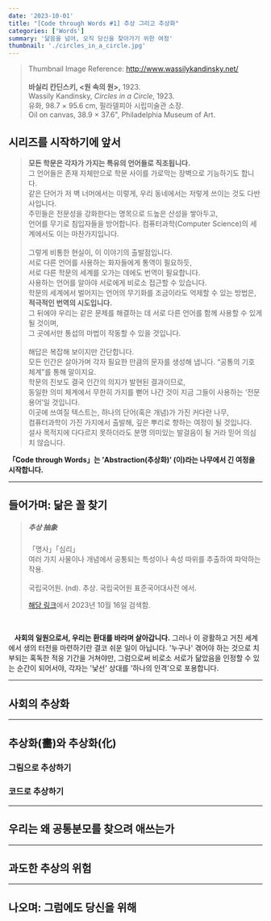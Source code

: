 ```yaml
---
date: '2023-10-01'
title: "[Code through Words #1] 추상 그리고 추상화"
categories: ['Words']
summary: '닮음을 넘어, 오직 당신을 찾아가기 위한 여정'
thumbnail: './circles_in_a_circle.jpg'
---
```


>
> Thumbnail Image Reference: http://www.wassilykandinsky.net/ <br/>
> <br/>
> **바실리 칸딘스키, <원 속의 원>,** 1923. <br/>
> Wassily Kandinsky, <i>Circles in a Circle</i>, 1923. <br/>
> 유화, 98.7 × 95.6 cm, 필라델피아 시립미술관 소장. <br/>
> Oil on canvas, 38.9 × 37.6", Philadelphia Museum of Art. <br/>
>

## 시리즈를 시작하기에 앞서

> **모든 학문은 각자가 가지는 특유의 언어들로 직조됩니다.** </br>
> 그 언어들은 존재 자체만으로 학문 사이를 가로막는 장벽으로 기능하기도 합니다. </br>
> 같은 단어가 저 벽 너머에서는 이렇게, 우리 동네에서는 저렇게 쓰이는 것도 다반사입니다. </br>
> 주민들은 전문성을 강화한다는 명목으로 드높은 산성을 쌓아두고, </br>
> 언어를 무기로 침입자들을 방어합니다. 컴퓨터과학(Computer Science)의 세계에서도 이는 마찬가지입니다. </br>
> </br>
> 그렇게 비통한 현실이, 이 이야기의 출발점입니다. </br>
> 서로 다른 언어를 사용하는 화자들에게 통역이 필요하듯, </br>
> 서로 다른 학문의 세계를 오가는 데에도 번역이 필요합니다. </br>
> 사용하는 언어를 알아야 서로에게 비로소 접근할 수 있습니다. </br>
> 학문의 세계에서 벌어지는 언어의 무기화를 조금이라도 억제할 수 있는 방법은, </br>
> **적극적인 번역의 시도입니다.** </br>
> 그 뒤에야 우리는 같은 문제를 해결하는 데 서로 다른 언어를 함께 사용할 수 있게 될 것이며, </br>
> 그 곳에서만 통섭의 마법이 작동할 수 있을 것입니다.</br>
> </br>
> 해답은 복잡해 보이지만 간단합니다. </br>
> 모든 인간은 살아가며 각자 필요한 만큼의 문자를 생성해 냅니다. “공통의 기호 체계”를 통해 말이지요. </br> 
> 학문의 진보도 결국 인간의 의지가 발현된 결과이므로, </br>
> 동일한 의미 체계에서 무한히 가지를 뻗어 나간 것이 지금 그들이 사용하는 ‘전문용어’일 것입니다. </br>
>  이곳에 쓰여질 텍스트는, 하나의 단어(혹은 개념)가 가진 커다란 나무, </br>
> 컴퓨터과학이 가진 가지에서 출발해, 깊은 뿌리로 향하는 여정이 될 것입니다. </br>
> 설사 목적지에 다다르지 못하더라도 분명 의미있는 발걸음이 될 거라 믿어 의심치 않습니다.</br>

**「Code through Words」는 ’Abstraction(추상화)’ (이)라는 나무에서 긴 여정을 시작합니다.**

---

## 들어가며: 닮은 꼴 찾기

> <h5>추상 抽象</h5> 
> 「명사」「심리」 </br>
>  여러 가지 사물이나 개념에서 공통되는 특성이나 속성 따위를 추출하여 파악하는 작용. <br/>
> </br>
> 국립국어원. (nd). 추상. 국립국어원 표준국어대사전 에서. 
> 
> [해당 링크](https://stdict.korean.go.kr/search/searchView.do?word_no=333714&searchKeywordTo=3)에서 2023년 10월 16일 검색함.
>

</br>

&nbsp;&nbsp; **사회의 일원으로서, 우리는 환대를 바라며 살아갑니다.** 그러나 이 광활하고 거친 세계에서 생의 터전을 마련하기란 결코 쉬운 일이 아닙니다. '누구나' 겪어야 하는 것으로 치부되는 혹독한 적응 기간을 거쳐야만, 그럼으로써 비로소 서로가 닮았음을 인정할 수 있는 순간이 되어서야, 각자는 '낯선' 상대를 '하나의 인격'으로 포용합니다. 

---

## 사회의 추상화

---

## 추상화(畵)와 추상화(化)

### 그림으로 추상하기

### 코드로 추상하기

---

## 우리는 왜 공통분모를 찾으려 애쓰는가

---

## 과도한 추상의 위험

---

## 나오며: 그럼에도 당신을 위해
